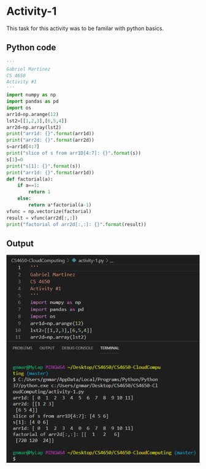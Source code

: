 # Activity-1
This task for this activity was to be familar with python basics.

## Python code
```python
'''
Gabriel Martinez
CS 4650
Activity #1
'''
import numpy as np
import pandas as pd
import os
arr1d=np.arange(12)
lst2=[[1,2,3],[6,5,4]]
arr2d=np.array(lst2)
print("arr1d: {}".format(arr1d))
print("arr2d: {}".format(arr2d))
s=arr1d[4:7]
print("slice of s from arr1D[4:7]: {}".format(s))
s[1]=0
print("s[1]: {}".format(s))
print("arr1d: {}".format(arr1d))
def factorial(a):
    if a==1:
        return 1
    else:
        return a*factorial(a-1)
vfunc = np.vectorize(factorial)
result = vfunc(arr2d[:,:]) 
print("factorial of arr2d[:,:]: {}".format(result))
```

## Output
![Output code](./activity-1.png)
